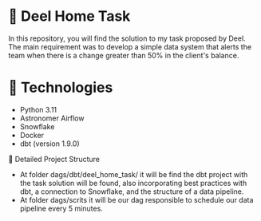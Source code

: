 📌 Deel Home Task
========

In this repository, you will find the solution to my task proposed by Deel. The main requirement was to develop a simple data system that alerts the team when there is a change greater than 50% in the client's balance.

🚀 Technologies
================
- Python 3.11
- Astronomer Airflow
- Snowflake
- Docker
- dbt (version 1.9.0)

📂 Detailed Project Structure
- At folder dags/dbt/deel_home_task/ it will be find the dbt project with the task solution will be found, also incorporating best practices with dbt, a connection to Snowflake, and the structure of a data pipeline.
- At folder dags/scrits it will be our dag responsible to schedule our data pipeline every 5 minutes.
